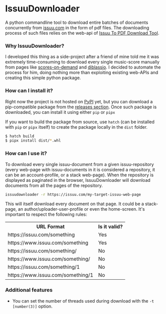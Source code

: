 # IssuuDownloader

A python commandline tool to download entire batches of documents concurrently
from [issuu.com](https://issuu.com) in the form of pdf files. The downloading process of such
files relies on the web-api of [Issuu To PDF Download Tool](https://issuudownload.com).

### Why IssuuDownloader?
I developed this thing as a side-project after a friend of mine told me it was extremely time-consuming to
download every single music-score manually from pages like [scores-on-demand](https://issuu.com/scoresondemand)
and [diblassio](https://issuu.com/diblassio). I decided to automate the process for him, doing nothing more
than exploiting existing web-APIs and creating this simple python package.

### How can I install it?
Right now the project is not hosted on [PyPI](https://pypi.org) yet, but you can download a pip-compatible
package from the [releases section](https://github.com/fDero/IssuuDownloader/releases). Once such
package is downloaded, you can install it using either `pip` or `pipx`

If you want to build the package from source, use `hatch` (can be installed with `pip` or `pipx` itself)
to create the package locally in the `dist` folder.

```bash
$ hatch build
$ pipx install dist/*.whl
```

### How can I use it?
To download every single issuu-document from a given issuu-repository (every web-page 
with issuu-documents in it is considered a repository, it can be an account-profile, 
or a stack web-page). When the repository is displayed as paginated in the browser, IssuuDownloader 
will download documents from all the pages of the repository.
```bash
issuudownloader -r https://issuu.com/my-target-issuu-web-page
```
This will itself download every document on that page. It could be a stack-page, an author/uploader-user-profile
or even the home-screen. It's important to respect the following rules:

<table align="center">
  <tr>
    <th>URL Format</th>
    <th>Is it valid?</th>
  </tr>
  <tr>
    <td>https://issuu.com/something</td>
    <td>Yes</td>
  </tr>
  <tr>
    <td>https://www.issuu.com/something</td>
    <td>Yes</td>
  </tr>
  <tr>
    <td>https://issuu.com/something/</td>
    <td>No</td>
  </tr>
  <tr>
    <td>https://www.issuu.com/something/</td>
    <td>No</td>
  </tr>
  <tr>
    <td>https://issuu.com/something/1</td>
    <td>No</td>
  </tr>
  <tr>
    <td>https://www.issuu.com/something/1</td>
    <td>No</td>
  </tr>
</table>

### Additional features
- You can set the number of threads used during download with the `-t [number(3)]` option.